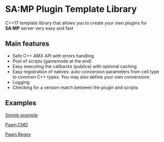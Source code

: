 # SA:MP Plugin Template Library

C++17 template library that allows you to create your own plugins for **SA:MP** server very easy and fast

## Main features
* Safe C++ AMX API with errors handling
* Pool of scripts (gamemode at the end)
* Easy executing the callbacks (publics) with optional caching
* Easy registration of natives: auto-conversion parameters from cell type to common C++ types. You may also define your own conversions
* Logging
* Checking for a version match between the plugin and scripts

## Examples
[Simple example](https://github.com/katursis/samp-ptl/tree/master/example)

[Pawn.CMD](https://github.com/katursis/Pawn.CMD)

[Pawn.Regex](https://github.com/katursis/Pawn.Regex)
